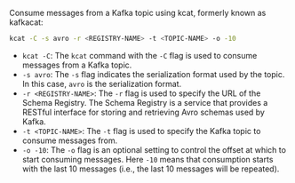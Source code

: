 Consume messages from a Kafka topic using kcat, formerly known as kafkacat:

```bash
kcat -C -s avro -r <REGISTRY-NAME> -t <TOPIC-NAME> -o -10
```

- `kcat -C`: The `kcat` command with the `-C` flag is used to consume messages from a Kafka topic.
- `-s avro`: The `-s` flag indicates the serialization format used by the topic. In this case, `avro` is the serialization format.
- `-r <REGISTRY-NAME>`: The `-r` flag is used to specify the URL of the Schema Registry. The Schema Registry is a service that provides a RESTful interface for storing and retrieving Avro schemas used by Kafka.
- `-t <TOPIC-NAME>`: The `-t` flag is used to specify the Kafka topic to consume messages from.
- `-o -10`: The `-o` flag is an optional setting to control the offset at which to start consuming messages. Here `-10` means that consumption starts with the last 10 messages (i.e., the last 10 messages will be repeated).

